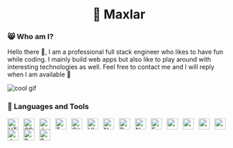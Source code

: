<div align="center"><h1>🤖 Maxlar</h1></div> 

### 😸 Who am I?
Hello there 👋, I am a professional full stack engineer who likes to have fun while coding. I mainly build web apps but also like to play around with interesting technologies as well. Feel free to contact me and I will reply when I am available 💬

![cool gif](https://cdnb.artstation.com/p/assets/images/images/048/282/733/original/exceptrea-gamerroom-1-revisioned-0.gif?1649761105)

### 🧰 Languages and Tools

<img align="left" alt="HTML" width="25px" style="padding-right:8px;" src="https://cdn.jsdelivr.net/gh/devicons/devicon/icons/html5/html5-plain.svg" />

<img align="left" alt="CSS" width="25px" style="padding-right:8px;" src="https://cdn.jsdelivr.net/gh/devicons/devicon/icons/css3/css3-plain.svg" />

<img align="left" alt="JavaScript" width="25px" style="padding-right:8px;" src="https://cdn.jsdelivr.net/gh/devicons/devicon/icons/javascript/javascript-plain.svg" />

<img align="left" alt="TypeScript" width="25px" style="padding-right:8px;" src="https://cdn.jsdelivr.net/gh/devicons/devicon/icons/typescript/typescript-plain.svg" />

<img align="left" alt="Git" width="25px" style="padding-right:8px;" src="https://cdn.jsdelivr.net/gh/devicons/devicon/icons/git/git-original.svg" />

<img align="left" alt="Ubuntu" width="25px" style="padding-right:8px;" src="https://cdn.jsdelivr.net/gh/devicons/devicon/icons/ubuntu/ubuntu-plain.svg" />

<img align="left" alt="NodeJS" width="25px" style="padding-right:8px;" src="https://cdn.jsdelivr.net/gh/devicons/devicon/icons/nodejs/nodejs-original.svg" />

<img align="left" alt="React" width="25px" style="padding-right:8px;" src="https://cdn.jsdelivr.net/gh/devicons/devicon/icons/react/react-original.svg" />

<img align="left" alt="Next" width="25px" style="padding-right:8px;" src="https://cdn.jsdelivr.net/gh/devicons/devicon/icons/nextjs/nextjs-line.svg" />

<img align="left" alt="Express" width="25px" style="padding-right:8px;" src="https://cdn.jsdelivr.net/gh/devicons/devicon/icons/express/express-original.svg" />

<img align="left" alt="nestjs" width="25px" style="padding-right:8px;" src="https://cdn.jsdelivr.net/gh/devicons/devicon/icons/nestjs/nestjs-plain.svg" />

<img align="left" alt="socketio" width="25px" style="padding-right:8px;" src="https://cdn.jsdelivr.net/gh/devicons/devicon/icons/socketio/socketio-original.svg" />

<img align="left" alt="graphql" width="25px" style="padding-right:8px;" src="https://cdn.jsdelivr.net/gh/devicons/devicon/icons/graphql/graphql-plain.svg" />

<img align="left" alt="vscode" width="25px" style="padding-right:8px;" src="https://cdn.jsdelivr.net/gh/devicons/devicon/icons/vscode/vscode-original.svg" />

<img align="left" alt="docker" width="25px" style="padding-right:8px;" src="https://cdn.jsdelivr.net/gh/devicons/devicon/icons/docker/docker-original.svg" />

<img align="left" alt="Python" width="25px" style="padding-right:8px;" src="https://cdn.jsdelivr.net/gh/devicons/devicon/icons/python/python-plain.svg" />

<img align="left" alt="Bash" width="25px" style="padding-right:8px;" src="https://cdn.jsdelivr.net/gh/devicons/devicon/icons/bash/bash-original.svg" />

<br />
